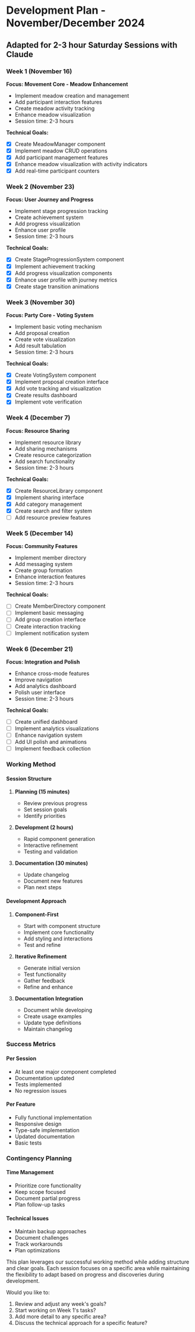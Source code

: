 # Development Plan - November/December 2024
## Adapted for 2-3 hour Saturday Sessions with Claude

### Week 1 (November 16)
**Focus: Movement Core - Meadow Enhancement**
- Implement meadow creation and management
- Add participant interaction features
- Create meadow activity tracking
- Enhance meadow visualization
- Session time: 2-3 hours

**Technical Goals:**
- [x] Create MeadowManager component
- [x] Implement meadow CRUD operations
- [x] Add participant management features
- [x] Enhance meadow visualization with activity indicators
- [x] Add real-time participant counters

### Week 2 (November 23)
**Focus: User Journey and Progress**
- Implement stage progression tracking
- Create achievement system
- Add progress visualization
- Enhance user profile
- Session time: 2-3 hours

**Technical Goals:**
- [x] Create StageProgressionSystem component
- [x] Implement achievement tracking
- [x] Add progress visualization components
- [x] Enhance user profile with journey metrics
- [x] Create stage transition animations

### Week 3 (November 30)
**Focus: Party Core - Voting System**
- Implement basic voting mechanism
- Add proposal creation
- Create vote visualization
- Add result tabulation
- Session time: 2-3 hours

**Technical Goals:**
- [x] Create VotingSystem component
- [x] Implement proposal creation interface
- [x] Add vote tracking and visualization
- [x] Create results dashboard
- [x] Implement vote verification

### Week 4 (December 7)
**Focus: Resource Sharing**
- Implement resource library
- Add sharing mechanisms
- Create resource categorization
- Add search functionality
- Session time: 2-3 hours

**Technical Goals:**
- [x] Create ResourceLibrary component
- [x] Implement sharing interface
- [x] Add category management
- [x] Create search and filter system
- [ ] Add resource preview features

### Week 5 (December 14)
**Focus: Community Features**
- Implement member directory
- Add messaging system
- Create group formation
- Enhance interaction features
- Session time: 2-3 hours

**Technical Goals:**
- [ ] Create MemberDirectory component
- [ ] Implement basic messaging
- [ ] Add group creation interface
- [ ] Create interaction tracking
- [ ] Implement notification system

### Week 6 (December 21)
**Focus: Integration and Polish**
- Enhance cross-mode features
- Improve navigation
- Add analytics dashboard
- Polish user interface
- Session time: 2-3 hours

**Technical Goals:**
- [ ] Create unified dashboard
- [ ] Implement analytics visualizations
- [ ] Enhance navigation system
- [ ] Add UI polish and animations
- [ ] Implement feedback collection

### Working Method

#### Session Structure
1. **Planning (15 minutes)**
   - Review previous progress
   - Set session goals
   - Identify priorities

2. **Development (2 hours)**
   - Rapid component generation
   - Interactive refinement
   - Testing and validation

3. **Documentation (30 minutes)**
   - Update changelog
   - Document new features
   - Plan next steps

#### Development Approach
1. **Component-First**
   - Start with component structure
   - Implement core functionality
   - Add styling and interactions
   - Test and refine

2. **Iterative Refinement**
   - Generate initial version
   - Test functionality
   - Gather feedback
   - Refine and enhance

3. **Documentation Integration**
   - Document while developing
   - Create usage examples
   - Update type definitions
   - Maintain changelog

### Success Metrics

#### Per Session
- At least one major component completed
- Documentation updated
- Tests implemented
- No regression issues

#### Per Feature
- Fully functional implementation
- Responsive design
- Type-safe implementation
- Updated documentation
- Basic tests

### Contingency Planning

#### Time Management
- Prioritize core functionality
- Keep scope focused
- Document partial progress
- Plan follow-up tasks

#### Technical Issues
- Maintain backup approaches
- Document challenges
- Track workarounds
- Plan optimizations

This plan leverages our successful working method while adding structure and clear goals. Each session focuses on a specific area while maintaining the flexibility to adapt based on progress and discoveries during development.

Would you like to:
1. Review and adjust any week's goals?
2. Start working on Week 1's tasks?
3. Add more detail to any specific area?
4. Discuss the technical approach for a specific feature?
